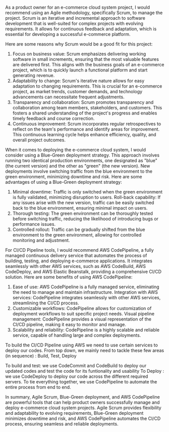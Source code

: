 As a product owner for an e-commerce cloud system project, I would recommend using an Agile methodology, specifically Scrum, to manage the project. Scrum is an iterative and incremental approach to software development that is well-suited for complex projects with evolving requirements. It allows for continuous feedback and adaptation, which is essential for developing a successful e-commerce platform.

Here are some reasons why Scrum would be a good fit for this project:
1. Focus on business value: Scrum emphasizes delivering working software in small increments, ensuring that the most valuable features are delivered first. This aligns with the business goals of an e-commerce project, which is to quickly launch a functional platform and start generating revenue.
2. Adaptability to change: Scrum's iterative nature allows for easy adaptation to changing requirements. This is crucial for an e-commerce project, as market trends, customer demands, and technology advancements can necessitate frequent adjustments.
3. Transparency and collaboration: Scrum promotes transparency and collaboration among team members, stakeholders, and customers. This fosters a shared understanding of the project's progress and enables timely feedback and course correction.
4. Continuous improvement: Scrum incorporates regular retrospectives to reflect on the team's performance and identify areas for improvement. This continuous learning cycle helps enhance efficiency, quality, and overall project outcomes.


When it comes to deploying the e-commerce cloud system, I would consider using a Blue-Green deployment strategy. This approach involves running two identical production environments, one designated as "blue" (the current version) and the other as "green" (the new version). New deployments involve switching traffic from the blue environment to the green environment, minimizing downtime and risk.
Here are some advantages of using a Blue-Green deployment strategy:
1. Minimal downtime: Traffic is only switched when the green environment is fully validated, minimizing disruption to users.
Roll-back capability: If any issues arise with the new version, traffic can be easily switched back to the blue environment, ensuring minimal impact on users.
2. Thorough testing: The green environment can be thoroughly tested before switching traffic, reducing the likelihood of introducing bugs or performance issues.
3. Controlled rollout: Traffic can be gradually shifted from the blue environment to the green environment, allowing for controlled monitoring and adjustment.


For CI/CD Pipeline tools, I would recommend AWS CodePipeline, a fully managed continuous delivery service that automates the process of building, testing, and deploying e-commerce applications. It integrates seamlessly with other AWS services, such as AWS CodeBuild, AWS CodeDeploy, and AWS Elastic Beanstalk, providing a comprehensive CI/CD solution.
Here are some benefits of using AWS CodePipeline:
1. Ease of use: AWS CodePipeline is a fully managed service, eliminating the need to manage and maintain infrastructure.
Integration with AWS services: CodePipeline integrates seamlessly with other AWS services, streamlining the CI/CD process.
2. Customizable workflows: CodePipeline allows for customization of deployment workflows to suit specific project needs.
Visual pipeline management: CodePipeline provides a visual representation of the CI/CD pipeline, making it easy to monitor and manage.
3. Scalability and reliability: CodePipeline is a highly scalable and reliable service, capable of handling large and complex deployments.

To build the CI/CD Pipeline using AWS we need to use certain services to deploy our codes. From top down, we mainly need to tackle these few areas (in sequence) : Build, Test, Deploy

To build and test: we use CodeCommit and CodeBuild to deploy our updated codes and test the code for its funtionality and usability
To Deploy : we use CodeDeploy to deploy our code across the different required servers.
To tie everything together, we use CodePipeline to automate the entire process from end to end. 

In summary, Agile Scrum, Blue-Green deployment, and AWS CodePipeline are powerful tools that can help product owners successfully manage and deploy e-commerce cloud system projects. Agile Scrum provides flexibility and adaptability to evolving requirements, Blue-Green deployment minimizes downtime and risk, and AWS CodePipeline automates the CI/CD process, ensuring seamless and reliable deployments.
